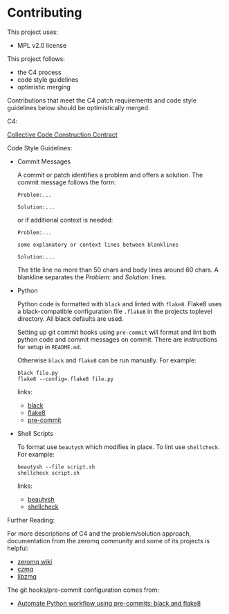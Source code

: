 # Contributing

This project uses:

* MPL v2.0 license

This project follows:

* the C4 process
* code style guidelines
* optimistic merging

Contributions that meet the C4 patch requirements and code style guidelines below should be optimistically merged.

C4:

[Collective Code Construction Contract](https://rfc.zeromq.org/spec:42/C4/
)

Code Style Guidelines:

* Commit Messages
    
    A commit or patch identifies a problem and offers a solution. The commit message follows the form:

    ```
    Problem:...

    Solution:...
    ```

    or if additional context is needed:

    ```
    Problem:...

    some explanatory or context lines between blanklines

    Solution:...
    ```

    The title line no more than 50 chars and body lines around 60 chars. A blankline separates the _Problem:_ and _Solution:_ lines. 
* Python

    Python code is formatted with `black` and linted with `flake8`.  Flake8 uses a black-compatible configuration file `.flake8` in the projects toplevel directory. All black defaults are used. 

    Setting up git commit hooks using `pre-commit` will format and lint both python code and commit messages on commit. There are instructions for setup in `README.md`. 

    Otherwise `black` and `flake8` can be run manually. For example:

    ```
    black file.py
    flake8 --config=.flake8 file.py
    ```

    links:

    * [black](https://github.com/ambv/black)
    * [flake8](https://github.com/pycqa/flake8)
    * [pre-commit](https://github.com/pre-commit)
* Shell Scripts

    To format use `beautysh` which modifies in place. To lint use `shellcheck`. For example:
    
    ```
    beautysh --file script.sh
    shellcheck script.sh
    ```

    links:

    * [beautysh](https://github.com/bemeurer/beautysh)
    * [shellcheck](https://github.com/koalaman/shellcheck)

Further Reading:

For more descriptions of C4 and the problem/solution approach, documentation from the zeromq community and some of its projects is helpful:

* [zeromq wiki](http://zeromq.org/docs:contributing)
* [czmq](https://github.com/zeromq/czmq/blob/master/CONTRIBUTING.md)
* [libzmq](https://github.com/zeromq/libzmq/blob/master/.github/PULL_REQUEST_TEMPLATE.md)

The git hooks/pre-commit configuration comes from:

* [Automate Python workflow using pre-commits: black and flake8](https://ljvmiranda921.github.io/notebook/2018/06/21/precommits-using-black-and-flake8/)
